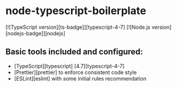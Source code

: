 # node-typescript-boilerplate

[![TypeScript version][ts-badge]][typescript-4-7]
[![Node.js version][nodejs-badge]][nodejs]

## Basic tools included and configured:
- [TypeScript][typescript] [4.7][typescript-4-7]
- [Prettier][prettier] to enforce consistent code style
- [ESLint][eslint] with some initial rules recommendation